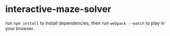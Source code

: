 # interactive-maze-solver
run `npm install` to install dependencies, then run `webpack --watch` to play in your browser.
